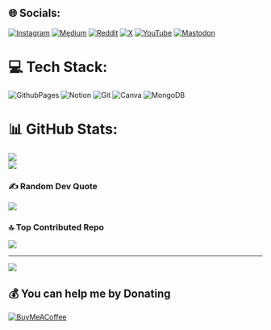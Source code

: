 
## 🌐 Socials:
[![Instagram](https://img.shields.io/badge/Instagram-%23E4405F.svg?logo=Instagram&logoColor=white)](https://instagram.com/0xbatuhan16) [![Medium](https://img.shields.io/badge/Medium-12100E?logo=medium&logoColor=white)](https://medium.com/@0xbatuhan16) [![Reddit](https://img.shields.io/badge/Reddit-%23FF4500.svg?logo=Reddit&logoColor=white)](https://reddit.com/user/0xspongebob) [![X](https://img.shields.io/badge/X-black.svg?logo=X&logoColor=white)](https://x.com/0xbatuhan16) [![YouTube](https://img.shields.io/badge/YouTube-%23FF0000.svg?logo=YouTube&logoColor=white)](https://youtube.com/@0xbatuhan16) [![Mastodon](https://img.shields.io/badge/-MASTODON-%232B90D9?style=for-the-badge&logo=mastodon&logoColor=white)](https://mastodon.social/@0xbatuhan16) 

# 💻 Tech Stack:
![GithubPages](https://img.shields.io/badge/github%20pages-121013?style=for-the-badge&logo=github&logoColor=white) ![Notion](https://img.shields.io/badge/Notion-%23000000.svg?style=for-the-badge&logo=notion&logoColor=white) ![Git](https://img.shields.io/badge/git-%23F05033.svg?style=for-the-badge&logo=git&logoColor=white) ![Canva](https://img.shields.io/badge/Canva-%2300C4CC.svg?style=for-the-badge&logo=Canva&logoColor=white) ![MongoDB](https://img.shields.io/badge/MongoDB-%234ea94b.svg?style=for-the-badge&logo=mongodb&logoColor=white)

# 📊 GitHub Stats:
![](https://github-readme-stats.vercel.app/api?username=0xbatuhan16&theme=dark&hide_border=false&include_all_commits=false&count_private=false)<br/>
![](https://github-readme-streak-stats.herokuapp.com/?user=0xbatuhan16&theme=dark&hide_border=false)

### ✍️ Random Dev Quote
![](https://quotes-github-readme.vercel.app/api?type=horizontal&theme=radical)

### 🔝 Top Contributed Repo
![](https://github-contributor-stats.vercel.app/api?username=0xbatuhan16&limit=5&theme=dark&combine_all_yearly_contributions=true)

---
[![](https://visitcount.itsvg.in/api?id=0xbatuhan16&icon=7&color=7)](https://visitcount.itsvg.in)

  ## 💰 You can help me by Donating
  [![BuyMeACoffee](https://img.shields.io/badge/Buy%20Me%20a%20Coffee-ffdd00?style=for-the-badge&logo=buy-me-a-coffee&logoColor=black)](https://buymeacoffee.com/0xbatuhan16) 

  
<!-- Proudly created with GPRM ( https://gprm.itsvg.in ) -->
